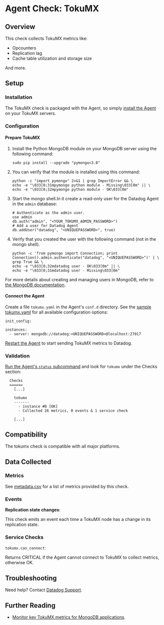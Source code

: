 # Agent Check: TokuMX

## Overview

This check collects TokuMX metrics like:

* Opcounters
* Replication lag
* Cache table utilization and storage size

And more.

## Setup
### Installation

The TokuMX check is packaged with the Agent, so simply [install the Agent](https://app.datadoghq.com/account/settings#agent) on your TokuMX servers.

### Configuration
#### Prepare TokuMX

1.  Install the Python MongoDB module on your MongoDB server using the following command:

        sudo pip install --upgrade "pymongo<3.0"


2.  You can verify that the module is installed using this command:

        python -c "import pymongo" 2>&1 | grep ImportError && \
        echo -e "\033[0;31mpymongo python module - Missing\033[0m" || \
        echo -e "\033[0;32mpymongo python module - OK\033[0m"


3.  Start the mongo shell.In it create a read-only user for the Datadog Agent in the `admin` database:

        # Authenticate as the admin user.
        use admin
        db.auth("admin", "<YOUR_TOKUMX_ADMIN_PASSWORD>")
        # Add a user for Datadog Agent
        db.addUser("datadog", "<UNIQUEPASSWORD>", true)


4.  Verify that you created the user with the following command (not in the mongo shell).

        python -c 'from pymongo import Connection; print Connection().admin.authenticate("datadog", "<UNIQUEPASSWORD>")' | \
        grep True && \
        echo -e "\033[0;32mdatadog user - OK\033[0m" || \
        echo -e "\033[0;31mdatadog user - Missing\033[0m"

For more details about creating and managing users in MongoDB, refer to [the MongoDB documentation](http://www.mongodb.org/display/DOCS/Security+and+Authentication).

#### Connect the Agent

Create a file `tokumx.yaml` in the Agent's `conf.d` directory. See the [sample tokumx.yaml](https://github.com/DataDog/integrations-core/blob/master/tokumx/conf.yaml.example) for all available configuration options:

```
init_config:

instances:
  - server: mongodb://datadog:<UNIQUEPASSWORD>@localhost:27017
```

[Restart the Agent](https://docs.datadoghq.com/agent/faq/agent-commands/#start-stop-restart-the-agent) to start sending TokuMX metrics to Datadog.

### Validation

[Run the Agent's `status` subcommand](https://docs.datadoghq.com/agent/faq/agent-commands/#agent-status-and-information) and look for `tokumx` under the Checks section:

```
  Checks
  ======
    [...]

    tokumx
    -------
      - instance #0 [OK]
      - Collected 26 metrics, 0 events & 1 service check

    [...]
```

## Compatibility

The tokumx check is compatible with all major platforms.

## Data Collected
### Metrics
See [metadata.csv](https://github.com/DataDog/integrations-core/blob/master/tokumx/metadata.csv) for a list of metrics provided by this check.

### Events
**Replication state changes**:

This check emits an event each time a TokuMX node has a change in its replication state.

### Service Checks

`tokumx.can_connect`:

Returns CRITICAL if the Agent cannot connect to TokuMX to collect metrics, otherwise OK.

## Troubleshooting
Need help? Contact [Datadog Support](http://docs.datadoghq.com/help/).

## Further Reading

* [Monitor key TokuMX metrics for MongoDB applications](https://www.datadoghq.com/blog/monitor-key-tokumx-metrics-mongodb-applications/).
